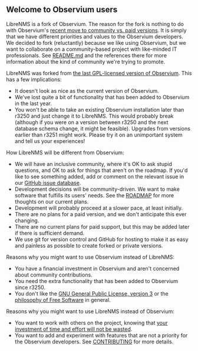 Welcome to Observium users
--------------------------

LibreNMS is a fork of Observium.  The reason for the fork is nothing to do
with Observium's [recent move to community vs. paid versions][1].  It is
simply that we have different priorities and values to the Observium
developers.  We decided to fork (reluctantly) because we like using
Observium, but we want to collaborate on a community-based project with
like-minded IT professionals.  See [README.md][2] and the references there
for more information about the kind of community we're trying to promote.

LibreNMS was forked from [the last GPL-licensed version of Observium][3].
This has a few implications:
- It doesn't look as nice as the current version of Observium.
- We've lost quite a bit of functionality that has been added to Observium
  in the last year.
- You won't be able to take an existing Observium installation later than
  r3250 and just change it to LibreNMS.  This would probably break (although
  if you were on a version between r3250 and the next database schema
  change, it might be feasible).  Upgrades from versions earlier than r3251
  might work.  Please try it on an unimportant system and tell us your
  experiences!

How LibreNMS will be different from Observium:
- We will have an inclusive community, where it's OK to ask stupid
  questions, and OK to ask for things that aren't on the roadmap.  If you'd
  like to see something added, add or comment on the relevant issue in our
  [GitHub issue database][9].
- Development decisions will be community-driven.  We want to make software
  that fulfills its users' needs.  See the [ROADMAP][4] for more thoughts
  on our current plans.
- Development will probably proceed at a slower pace, at least initially.
- There are no plans for a paid version, and we don't anticipate this ever
  changing.
- There are no current plans for paid support, but this may be added later
  if there is sufficient demand.
- We use git for version control and GitHub for hosting to make it as easy
  and painless as possible to create forked or private versions.

Reasons why you might want to use Observium instead of LibreNMS:
- You have a financial investment in Observium and aren't concerned about
  community contributions.
- You need the extra functionality that has been added to Observium since
  r3250.
- You don't like the [GNU General Public License, version 3][5] or the
  [philosophy of Free Software][6] in general.

Reasons why you might want to use LibreNMS instead of Observium:
- You want to work with others on the project, knowing that [your
  investment of time and effort will not be wasted][7].
- You want to add and experiment with features that are not a priority for
  the Observium developers.  See [CONTRIBUTING][8] for more details.

[1]: http://postman.memetic.org/pipermail/observium/2013-October/003915.html
"Observium edition split announcement"
[2]: https://github.com/librenms/librenms/blob/master/README.md
"LibreNMS README"
[3]: http://fisheye.observium.org/rdiff/Observium?csid=3251&u&N
"Link to Observium license change"
[4]: https://github.com/librenms/librenms/blob/master/doc/ROADMAP.md
"LibreNMS ROADMAP"
[5]: https://github.com/librenms/librenms/blob/master/LICENSE.txt
"LibreNMS copy of GPL v3"
[6]: http://www.gnu.org/philosophy/free-sw.html
"Free Software Foundation - what is free software?"
[7]: http://libertysys.com.au/blog/observium-and-gpl
"Paul's blog on what the GPL offers users"
[8]: https://github.com/librenms/librenms/blob/master/doc/CONTRIBUTING.md
"Contribution guidelines"
[9]: https://github.com/librenms/librenms/issues
"LibreNMS issue database at GitHub"


